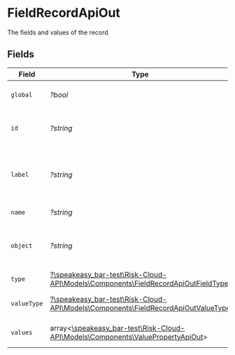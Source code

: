 # FieldRecordApiOut

The fields and values of the record


## Fields

| Field                                                                                                                                 | Type                                                                                                                                  | Required                                                                                                                              | Description                                                                                                                           | Example                                                                                                                               |
| ------------------------------------------------------------------------------------------------------------------------------------- | ------------------------------------------------------------------------------------------------------------------------------------- | ------------------------------------------------------------------------------------------------------------------------------------- | ------------------------------------------------------------------------------------------------------------------------------------- | ------------------------------------------------------------------------------------------------------------------------------------- |
| `global`                                                                                                                              | *?bool*                                                                                                                               | :heavy_minus_sign:                                                                                                                    | Whether the field is global                                                                                                           | false                                                                                                                                 |
| `id`                                                                                                                                  | *?string*                                                                                                                             | :heavy_minus_sign:                                                                                                                    | The unique ID of this Risk Cloud resource                                                                                             | a1b2c3d4                                                                                                                              |
| `label`                                                                                                                               | *?string*                                                                                                                             | :heavy_minus_sign:                                                                                                                    | The label of the field as shown on the record                                                                                         | Enter the Risk Severity based on your assessment                                                                                      |
| `name`                                                                                                                                | *?string*                                                                                                                             | :heavy_minus_sign:                                                                                                                    | The name of the field                                                                                                                 | Risk Severity                                                                                                                         |
| `object`                                                                                                                              | *?string*                                                                                                                             | :heavy_minus_sign:                                                                                                                    | Identifies the type of object this data represents                                                                                    | field                                                                                                                                 |
| `type`                                                                                                                                | [?\speakeasy_bar-test\Risk-Cloud-API\Models\Components\FieldRecordApiOutFieldType](../../models/shared/FieldRecordApiOutFieldType.md) | :heavy_minus_sign:                                                                                                                    | The type of the field                                                                                                                 | SELECT                                                                                                                                |
| `valueType`                                                                                                                           | [?\speakeasy_bar-test\Risk-Cloud-API\Models\Components\FieldRecordApiOutValueType](../../models/shared/FieldRecordApiOutValueType.md) | :heavy_minus_sign:                                                                                                                    | The type of the field value                                                                                                           | OPTION                                                                                                                                |
| `values`                                                                                                                              | array<[\speakeasy_bar-test\Risk-Cloud-API\Models\Components\ValuePropertyApiOut](../../models/shared/ValuePropertyApiOut.md)>         | :heavy_minus_sign:                                                                                                                    | The values of the record field                                                                                                        |                                                                                                                                       |
